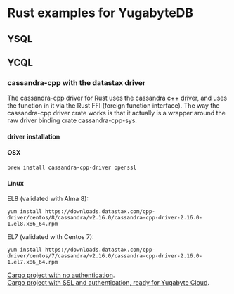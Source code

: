 # Rust examples for YugabyteDB

## YSQL

## YCQL

### cassandra-cpp with the datastax driver
The cassandra-cpp driver for Rust uses the cassandra c++ driver, and uses the function in it via the Rust FFI (foreign function interface).
The way the cassandra-cpp driver crate works is that it actually is a wrapper around the raw driver binding crate cassandra-cpp-sys.

#### driver installation
#### OSX
```shell
brew install cassandra-cpp-driver openssl
```
#### Linux
EL8 (validated with Alma 8):
```shell
yum install https://downloads.datastax.com/cpp-driver/centos/8/cassandra/v2.16.0/cassandra-cpp-driver-2.16.0-1.el8.x86_64.rpm
```
EL7 (validated with Centos 7):
```shell
yum install https://downloads.datastax.com/cpp-driver/centos/7/cassandra/v2.16.0/cassandra-cpp-driver-2.16.0-1.el7.x86_64.rpm
```
[Cargo project with no authentication](cassandra-cpp-datastax).  
[Cargo project with SSL and authentication, ready for Yugabyte Cloud](cassandra-cpp-datastax-cloud).
